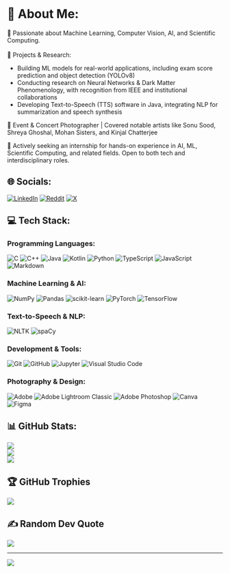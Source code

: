 # 💫 About Me:
🔭 Passionate about Machine Learning, Computer Vision, AI, and Scientific Computing.<br><br>
🤖 Projects & Research:
- Building ML models for real-world applications, including exam score prediction and object detection (YOLOv8)
- Conducting research on Neural Networks & Dark Matter Phenomenology, with recognition from IEEE and institutional collaborations
- Developing Text-to-Speech (TTS) software in Java, integrating NLP for summarization and speech synthesis

📸 Event & Concert Photographer | Covered notable artists like Sonu Sood, Shreya Ghoshal, Mohan Sisters, and Kinjal Chatterjee

🎯 Actively seeking an internship for hands-on experience in AI, ML, Scientific Computing, and related fields. Open to both tech and interdisciplinary roles.

## 🌐 Socials:
[![LinkedIn](https://img.shields.io/badge/LinkedIn-%230077B5.svg?logo=linkedin&logoColor=white)](https://linkedin.com/in/atharvvatsal) 
[![Reddit](https://img.shields.io/badge/Reddit-%23FF4500.svg?logo=Reddit&logoColor=white)](https://reddit.com/user/FinancialChicken550) 
[![X](https://img.shields.io/badge/X-black.svg?logo=X&logoColor=white)](https://x.com/AtharvVatsal)

## 💻 Tech Stack:

### Programming Languages:
![C](https://img.shields.io/badge/c-%2300599C.svg?style=flat&logo=c&logoColor=white) 
![C++](https://img.shields.io/badge/c++-%2300599C.svg?style=flat&logo=c%2B%2B&logoColor=white) 
![Java](https://img.shields.io/badge/java-%23ED8B00.svg?style=flat&logo=openjdk&logoColor=white) 
![Kotlin](https://img.shields.io/badge/kotlin-%237F52FF.svg?style=flat&logo=kotlin&logoColor=white) 
![Python](https://img.shields.io/badge/python-3670A0?style=flat&logo=python&logoColor=ffdd54) 
![TypeScript](https://img.shields.io/badge/typescript-%23007ACC.svg?style=flat&logo=typescript&logoColor=white)
![JavaScript](https://img.shields.io/badge/javascript-%23323330.svg?style=flat&logo=javascript&logoColor=%23F7DF1E)
![Markdown](https://img.shields.io/badge/markdown-%23000000.svg?style=flat&logo=markdown&logoColor=white)

### Machine Learning & AI:
![NumPy](https://img.shields.io/badge/numpy-%23013243.svg?style=flat&logo=numpy&logoColor=white)
![Pandas](https://img.shields.io/badge/pandas-%23150458.svg?style=flat&logo=pandas&logoColor=white)
![scikit-learn](https://img.shields.io/badge/scikit--learn-%23F7931E.svg?style=flat&logo=scikit-learn&logoColor=white)
![PyTorch](https://img.shields.io/badge/PyTorch-%23EE4C2C.svg?style=flat&logo=PyTorch&logoColor=white)
![TensorFlow](https://img.shields.io/badge/TensorFlow-%23FF6F00.svg?style=flat&logo=TensorFlow&logoColor=white)

### Text-to-Speech & NLP:
![NLTK](https://img.shields.io/badge/NLTK-blue?style=flat)
![spaCy](https://img.shields.io/badge/spaCy-09a3d5?style=flat)

### Development & Tools:
![Git](https://img.shields.io/badge/git-%23F05033.svg?style=flat&logo=git&logoColor=white)
![GitHub](https://img.shields.io/badge/github-%23121011.svg?style=flat&logo=github&logoColor=white)
![Jupyter](https://img.shields.io/badge/Jupyter-F37626.svg?style=flat&logo=Jupyter&logoColor=white)
![Visual Studio Code](https://img.shields.io/badge/Visual%20Studio%20Code-0078d7.svg?style=flat&logo=visual-studio-code&logoColor=white)

### Photography & Design:
![Adobe](https://img.shields.io/badge/adobe-%23FF0000.svg?style=flat&logo=adobe&logoColor=white) 
![Adobe Lightroom Classic](https://img.shields.io/badge/Adobe%20Lightroom%20Classic-31A8FF.svg?style=flat&logo=Adobe%20Lightroom%20Classic&logoColor=white) 
![Adobe Photoshop](https://img.shields.io/badge/adobe%20photoshop-%2331A8FF.svg?style=flat&logo=adobe%20photoshop&logoColor=white) 
![Canva](https://img.shields.io/badge/Canva-%2300C4CC.svg?style=flat&logo=Canva&logoColor=white) 
![Figma](https://img.shields.io/badge/figma-%23F24E1E.svg?style=flat&logo=figma&logoColor=white)

## 📊 GitHub Stats:
![](https://github-readme-stats.vercel.app/api?username=AtharvVatsal&theme=shadow_blue&hide_border=false&include_all_commits=true&count_private=false)<br/>
![](https://github-readme-streak-stats.herokuapp.com/?user=AtharvVatsal&theme=shadow_blue&hide_border=false)<br/>
![](https://github-readme-stats.vercel.app/api/top-langs/?username=AtharvVatsal&theme=shadow_blue&hide_border=false&include_all_commits=true&count_private=false&layout=compact)

## 🏆 GitHub Trophies
![](https://github-profile-trophy.vercel.app/?username=AtharvVatsal&theme=radical&no-frame=false&no-bg=true&margin-w=4)

## ✍️ Random Dev Quote
![](https://quotes-github-readme.vercel.app/api?type=horizontal&theme=radical)

---
[![](https://visitcount.itsvg.in/api?id=AtharvVatsal&icon=0&color=0)](https://visitcount.itsvg.in)